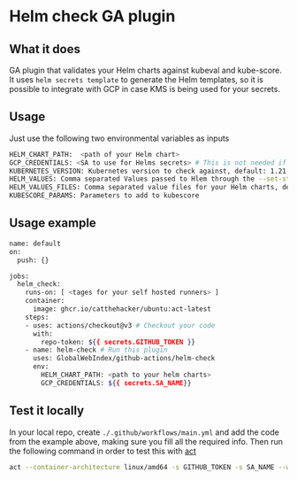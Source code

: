 # Helm check GA plugin

## What it does

GA plugin that validates your Helm charts against kubeval and kube-score. It uses `helm secrets template` to generate the Helm templates, so it is possible to integrate with GCP in case KMS is being used for your secrets.

## Usage

Just use the following two environmental variables as inputs

```sh
HELM_CHART_PATH:  <path of your Helm chart>
GCP_CREDENTIALS: <SA to use for Helms secrets> # This is not needed if you don't have secrets.yaml in your Helm files
KUBERNETES_VERSION: Kubernetes version to check against, default: 1.21
HELM_VALUES: Comma separated Values passed to Hlem through the --set-string attribute, default: ""
HELM_VALUES_FILES: Comma separated value files for your Helm charts, default: ""
KUBESCORE_PARAMS: Parameters to add to kubescore
```

## Usage example

```sh
name: default
on:
  push: {}

jobs:
  helm_check:
    runs-on: [ <tages for your self hosted runners> ]
    container:
      image: ghcr.io/catthehacker/ubuntu:act-latest
    steps:
    - uses: actions/checkout@v3 # Checkout your code
      with:
        repo-token: ${{ secrets.GITHUB_TOKEN }}
    - name: helm-check # Run this plugin
      uses: GlobalWebIndex/github-actions/helm-check
      env:
        HELM_CHART_PATH: <path to your helm charts>
        GCP_CREDENTIALS: ${{ secrets.SA_NAME}}
```

## Test it locally

In your local repo, create `./.github/workflows/main.yml` and add the code from the example above, making sure you fill all the required info. Then run the following command in order to test this with [act](https://github.com/nektos/act)

```sh
act --container-architecture linux/amd64 -s GITHUB_TOKEN -s SA_NAME --workflows ./.github/workflows/main.yml
```
